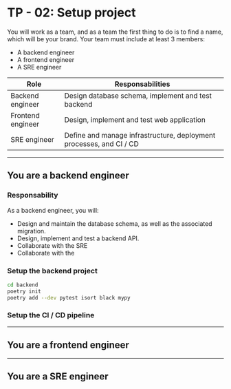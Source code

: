 # TP - 02: Setup project


[](https://github.com/Faylixe/ceri-m1-ecommerce-2022/fork)

You will work as a team, and as a team the first thing to do is to find a name,
which will be your brand. Your team must include at least 3 members:

- A backend engineer
- A frontend engineer
- A SRE engineer

| Role              | Responsabilities                                                    |
| ----------------- | ------------------------------------------------------------------- |
| Backend engineer  | Design database schema, implement and test backend                  |
| Frontend engineer | Design, implement and test web application                          |
| SRE engineer      | Define and manage infrastructure, deployment processes, and CI / CD |

---

## You are a backend engineer

### Responsability

As a backend engineer, you will:

- Design and maintain the database schema, as well as the associated migration.
- Design, implement and test a backend API.
- Collaborate with the SRE
- Collaborate with the 

### Setup the backend project

```bash
cd backend
poetry init
poetry add --dev pytest isort black mypy
```

### Setup the CI / CD pipeline



---

## You are a frontend engineer

---

## You are a SRE engineer